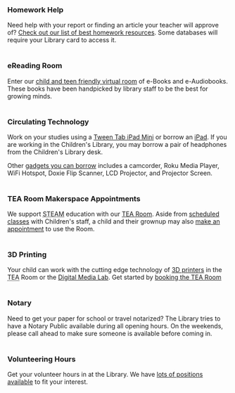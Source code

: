 <div class="row margin-bottom-30">
<div class="col-md-6">

### Homework Help
Need help with your report or finding an article your teacher will approve of? [Check out our list of best homework resources](/homework "Homework Help"). Some databases will require your Library card to access it.
<br />
<br />

### eReading Room 
Enter our [child and teen friendly virtual room](http://darien.lib.overdrive.com/63B6A05D-EC25-43D4-ABC0-30EF1866FDD6/10/50/en/youth "eReading Room") of e-Books and e-Audiobooks. These books have been handpicked by library staff to be the best for growing minds. 
<br />
<br />

### Circulating Technology 
Work on your studies using a [Tween Tab iPad Mini](/catalog/work/51230 "Tween Tab") or borrow an [iPad](/catalog/work/89368 "iPad"). If you are working in the Children's Library, you may borrow a pair of headphones from the Children's Library desk. 

Other [gadgets you can borrow](/catalog/search/keyword?search=%2A&formats=equipment&page=1 "Tech you can borrow") includes a camcorder, Roku Media Player, WiFi Hotspot, Doxie Flip Scanner, LCD Projector, and Projector Screen. 
<br />
<br />

</div>
<div class="col-md-6">

### TEA Room Makerspace Appointments 
We support <abbr title="Science Technology Engineering Arts Mathematics">STEAM</abbr> education with our [TEA Room](/tearoom "TEA Room"). Aside from [scheduled classes](/events/kids/?category=games-and-play "TEA Room classes") with Children's staff, a child and their grownup may also [make an appointment](/tearoom-reserve "Reserve the TEA Room") to use the Room.
<br />
<br />

### 3D Printing 
Your child can work with the cutting edge technology of [3D printers](/3d-printers "3D Printers") in the <abbr title="Technology Engineering Arts">TEA</abbr> Room or the [Digital Media Lab](/dml "Digital Media Lab"). Get started by [booking the TEA Room](/tearoom-reserve "Book the TEA Room")
<br />
<br />

### Notary
Need to get your paper for school or travel notarized? The Library tries to have a Notary Public available during all opening hours. On the weekends, please call ahead to make sure someone is available before coming in. 
<br />
<br />

### Volunteering Hours
Get your volunteer hours in at the Library. We have [lots of positions available](/volunteers "Volunteer Opportunities") to fit your interest. 

</div>
</div>